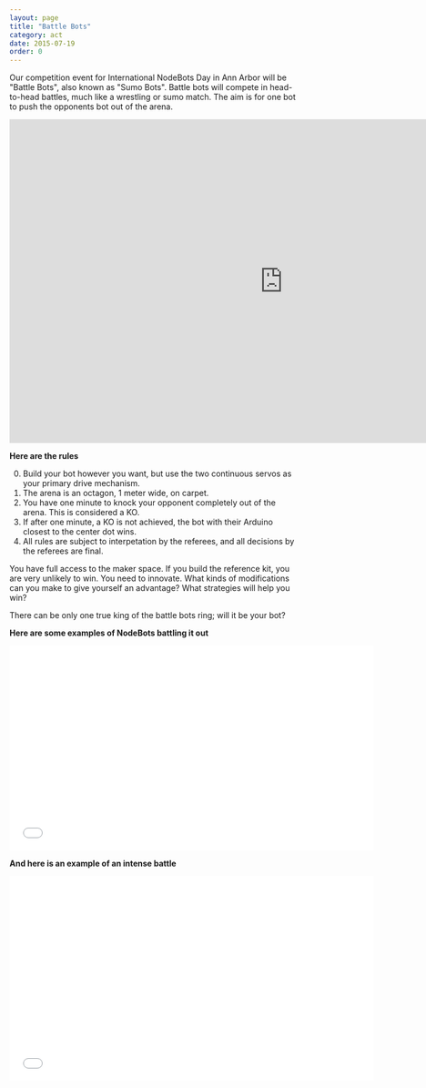 ```yaml
---
layout: page
title: "Battle Bots"
category: act
date: 2015-07-19
order: 0
---
```


Our competition event for International NodeBots Day in Ann Arbor will be "Battle Bots", also known as "Sumo Bots".  Battle bots will compete in head-to-head battles, much like a wrestling or sumo match.  The aim is for one bot to push the opponents bot out of the arena.

<iframe src="https://docs.google.com/presentation/d/1E78GH9epBRUq0gZqgUHLucQWxyw9m3sY91pWXD6_wlA/embed?start=true&loop=true&delayms=3000" frameborder="0" width="960" height="569" allowfullscreen="true" mozallowfullscreen="true" webkitallowfullscreen="true"></iframe>

**Here are the rules**

0. Build your bot however you want, but use the two continuous servos as your primary drive mechanism.
0. The arena is an octagon, 1 meter wide, on carpet.
0. You have one minute to knock your opponent completely out of the arena.  This is considered a KO.
0. If after one minute, a KO is not achieved, the bot with their Arduino closest to the center dot wins.
0. All rules are subject to interpetation by the referees, and all decisions by the referees are final.

You have full access to the maker space.  If you build the reference kit, you are very unlikely to win.  You need to innovate.  What kinds of modifications can you make to give yourself an advantage? What strategies will help you win?

There can be only one true king of the battle bots ring; will it be your bot?

**Here are some examples of NodeBots battling it out**

<iframe width="640" height="360" src="//www.youtube.com/embed/pmp_hCg6jGQ" frameborder="0" allowfullscreen></iframe>

**And here is an example of an intense battle**

<iframe width="640" height="360" src="//www.youtube.com/embed/OA97THHGgEo" frameborder="0" allowfullscreen></iframe>

